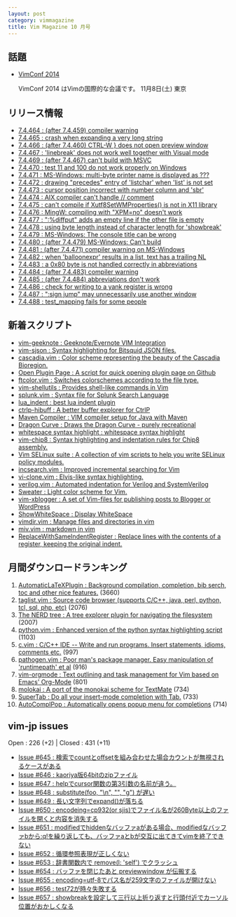 ```yaml
---
layout: post
category: vimmagazine
title: Vim Magazine 10 月号
---
```


## 話題

- [VimConf 2014](http://vimconf.connpass.com/event/9168/)

  VimConf 2014 はVimの国際的な会議です。 11月8日(土) 東京

## リリース情報

- [7.4.464 : (after 7.4.459) compiler warning](https://github.com/vim/vim/commit/0f519a02c5fa472f1b71844eb38d081e4c5bd408)
- [7.4.465 : crash when expanding a very long string](https://github.com/vim/vim/commit/21d89b610fe2d952a500eaf34cda03c276ef6db6)
- [7.4.466 : (after 7.4.460) CTRL-W } does not open preview window](https://github.com/vim/vim/commit/56095e1cebcdf7a4607c147e485f8a2e12578848)
- [7.4.467 : 'linebreak' does not work well together with Visual mode](https://github.com/vim/vim/commit/404406ad6ba4192262caa54cf5d90b664349aa28)
- [7.4.469 : (after 7.4.467) can't build with MSVC](https://github.com/vim/vim/commit/4697ae00a77ca443354b9ff3ee943b357aa5b899)
- [7.4.470 : test 11 and 100 do not work properly on Windows](https://github.com/vim/vim/commit/6885694e82424e5edc88505450ec6eddbe7258eb)
- [7.4.471 : MS-Windows: multi-byte printer name is displayed as ???](https://github.com/vim/vim/commit/f191d55ede59883b09b35bfe92ea6e2a63058369)
- [7.4.472 : drawing "precedes" entry of 'listchar' when 'list' is not set](https://github.com/vim/vim/commit/7425b938cb5fc5b12c4342d9c4834c535f5bf772)
- [7.4.473 : cursor position incorrect with number column and 'sbr'](https://github.com/vim/vim/commit/e5ead831a2a638f145d5a7ae88f72d8526cbbde1)
- [7.4.474 : AIX compiler can't handle // comment](https://github.com/vim/vim/commit/2a9853925bee1b85247cd5f4ccf98fec1871d1f7)
- [7.4.475 : can't compile if Xutf8SetWMProperties() is not in X11 library](https://github.com/vim/vim/commit/cbc246a331dc8dea49f6ad443be3d10ec68ef2c2)
- [7.4.476 : MingW: compiling with "XPM=no" doesn't work](https://github.com/vim/vim/commit/dcc1ce2f5a640df9aca9122ecf145a1e95257cf4)
- [7.4.477 : ":%diffput" adds an empty line if the other file is empty](https://github.com/vim/vim/commit/e962c6795be76884f3683d93487fb59d3dae9b0a)
- [7.4.478 : using byte length instead of character length for 'showbreak'](https://github.com/vim/vim/commit/1c85210d6d0e426b6eb68972f12252804d509dd8)
- [7.4.479 : MS-Windows: The console title can be wrong](https://github.com/vim/vim/commit/1df52d798faf507fc0c340fdb19f98d435593f0e)
- [7.4.480 : (after 7.4.479) MS-Windows: Can't build](https://github.com/vim/vim/commit/799d6abf3ec600dbb92cdcd5c25985efea053c09)
- [7.4.481 : (after 7.4.471) compiler warning on MS-Windows](https://github.com/vim/vim/commit/861d80a671747e6535c83356bcffcf80a72f543b)
- [7.4.482 : when 'balloonexpr' results in a list, text has a trailing NL](https://github.com/vim/vim/commit/f1b4622366d96c12ff4e01f21358467b4026e016)
- [7.4.483 : a 0x80 byte is not handled correctly in abbreviations](https://github.com/vim/vim/commit/bdef518b0a4691b66c4d483d239e13ef29423d18)
- [7.4.484 : (after 7.4.483) compiler warning](https://github.com/vim/vim/commit/cb5ea1401a048b5c3e0e2c4d3afc72184f3604ad)
- [7.4.485 : (after 7.4.484) abbreviations don't work](https://github.com/vim/vim/commit/4920a4427183f1a353394f33402dde5ae4d32c18)
- [7.4.486 : check for writing to a yank register is wrong](https://github.com/vim/vim/commit/958636c40619a9f8c3d10e9f76a7f634dd11d13b)
- [7.4.487 : ":sign jump" may unnecessarily use another window](https://github.com/vim/vim/commit/482a2b5c9d53fa7ae44a64bbbfa0bae868cbe4a0)
- [7.4.488 : test&#x5f;mapping fails for some people](https://github.com/vim/vim/commit/7a373dd0d49b3dd992e7999bb368d0b307d70662)

## 新着スクリプト

- [vim-geeknote : Geeknote/Evernote VIM Integration ](http://www.vim.org/scripts/script.php?script_id=5024)
- [vim-sjson : Syntax highlighting for Bitsquid JSON files.](http://www.vim.org/scripts/script.php?script_id=5025)
- [cascadia.vim : Color scheme representing the beauty of the Cascadia Bioregion.](http://www.vim.org/scripts/script.php?script_id=5026)
- [Open Plugin Page : A script for quick opening plugin page on Github](http://www.vim.org/scripts/script.php?script_id=5027)
- [ftcolor.vim : Switches colorschemes according to the file type.](http://www.vim.org/scripts/script.php?script_id=5028)
- [vim-shellutils : Provides shell-like commands in Vim](http://www.vim.org/scripts/script.php?script_id=5029)
- [splunk.vim : Syntax file for Splunk Search Language](http://www.vim.org/scripts/script.php?script_id=5030)
- [lua&#x5f;indent : best lua indent plugin](http://www.vim.org/scripts/script.php?script_id=5031)
- [ctrlp-hibuff : A better buffer explorer for CtrlP](http://www.vim.org/scripts/script.php?script_id=5032)
- [Maven Compiler : VIM compiler setup for Java with Maven](http://www.vim.org/scripts/script.php?script_id=5033)
- [Dragon Curve : Draws the Dragon Curve - purely recreational](http://www.vim.org/scripts/script.php?script_id=5034)
- [whitespace syntax highlight : whitespace syntax highlight](http://www.vim.org/scripts/script.php?script_id=5035)
- [vim-chip8 : Syntax highlighting and indentation rules for Chip8 assembly.](http://www.vim.org/scripts/script.php?script_id=5036)
- [Vim SELinux suite : A collection of vim scripts to help you write SELinux policy modules.](http://www.vim.org/scripts/script.php?script_id=5037)
- [incsearch.vim : Improved incremental searching for Vim](http://www.vim.org/scripts/script.php?script_id=5038)
- [vi-clone.vim : Elvis-like syntax highlighting.](http://www.vim.org/scripts/script.php?script_id=5039)
- [verilog.vim : Automated indentation for Verilog and SystemVerilog](http://www.vim.org/scripts/script.php?script_id=5040)
- [Sweater : Light color scheme for Vim.](http://www.vim.org/scripts/script.php?script_id=5041)
- [vim-xblogger : A set of Vim-files for publishing posts to Blogger or WordPress](http://www.vim.org/scripts/script.php?script_id=5042)
- [ShowWhiteSpace : Display WhiteSpace](http://www.vim.org/scripts/script.php?script_id=5043)
- [vimdir.vim : Manage files and directories in vim](http://www.vim.org/scripts/script.php?script_id=5044)
- [miv.vim : markdown in vim](http://www.vim.org/scripts/script.php?script_id=5045)
- [ReplaceWithSameIndentRegister : Replace lines with the contents of a register, keeping the original indent.](http://www.vim.org/scripts/script.php?script_id=5046)

## 月間ダウンロードランキング

1. [AutomaticLaTeXPlugin : Background compilation, completion, bib serch, toc and other nice features.](http://www.vim.org/scripts/script.php?script_id=2945) (3660)
2. [taglist.vim : Source code browser (supports C/C++, java, perl, python, tcl, sql, php, etc)](http://www.vim.org/scripts/script.php?script_id=273) (2076)
3. [The NERD tree : A tree explorer plugin for navigating the filesystem](http://www.vim.org/scripts/script.php?script_id=1658) (2007)
4. [python.vim : Enhanced version of the python syntax highlighting script](http://www.vim.org/scripts/script.php?script_id=790) (1103)
5. [c.vim : C/C++ IDE --  Write and run programs. Insert statements, idioms, comments etc.](http://www.vim.org/scripts/script.php?script_id=213) (997)
6. [pathogen.vim : Poor man's package manager. Easy manipulation of 'runtimepath' et al](http://www.vim.org/scripts/script.php?script_id=2332) (916)
7. [vim-orgmode : Text outlining and task management for Vim based on Emacs' Org-Mode](http://www.vim.org/scripts/script.php?script_id=3642) (801)
8. [molokai : A port of the monokai scheme for TextMate](http://www.vim.org/scripts/script.php?script_id=2340) (734)
9. [SuperTab : Do all your insert-mode completion with Tab.](http://www.vim.org/scripts/script.php?script_id=1643) (733)
10. [AutoComplPop : Automatically opens popup menu for completions](http://www.vim.org/scripts/script.php?script_id=1879) (714)

## vim-jp issues

Open : 226 (+2) | Closed : 431 (+11)

- [Issue #645 : 検索でcountとoffsetを組み合わせた場合カウントが無視されるケースがある](https://github.com/vim-jp/issues/issues/645)
- [Issue #646 : kaoriya版64bitのzipファイル](https://github.com/vim-jp/issues/issues/646)
- [Issue #647 : helpでcursor関数の第3引数の名前が違う。](https://github.com/vim-jp/issues/issues/647)
- [Issue #648 : substitute(foo, "\\n", "", "g") が遅い](https://github.com/vim-jp/issues/issues/648)
- [Issue #649 : 長い文字列でexpand()が落ちる](https://github.com/vim-jp/issues/issues/649)
- [Issue #650 : encodeing=cp932(or sjis)でファイル名が260Byte以上のファイルを開くと内容を消失する](https://github.com/vim-jp/issues/issues/650)
- [Issue #651 : modifiedでhiddenなバッファaがある場合、modifiedなバッファbから:q!を繰り返しても、バッファaとbが交互に出てきてvimを終了できない](https://github.com/vim-jp/issues/issues/651)
- [Issue #652 : 循環参照表現が正しくない](https://github.com/vim-jp/issues/issues/652)
- [Issue #653 : 辞書関数内で remove(l: 'self') でクラッシュ](https://github.com/vim-jp/issues/issues/653)
- [Issue #654 : バッファを閉じたあと previewwindow が伝搬する](https://github.com/vim-jp/issues/issues/654)
- [Issue #655 : encoding=utf-8でパス名が259文字のファイルが開けない](https://github.com/vim-jp/issues/issues/655)
- [Issue #656 : test72が時々失敗する](https://github.com/vim-jp/issues/issues/656)
- [Issue #657 : showbreakを設定して三行以上折り返すと行頭付近でカーソル位置がおかしくなる](https://github.com/vim-jp/issues/issues/657)

